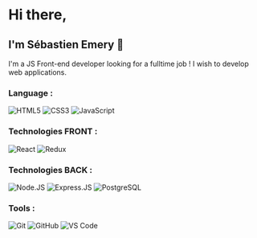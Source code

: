 # Hi there,
## I'm Sébastien Emery 👋

I'm a JS Front-end developer looking for a fulltime job !
I wish to develop web applications.

### Language :
![HTML5](https://img.shields.io/badge/-HTML5-E34F26?style=plastic&logo=html5&logoColor=white)
![CSS3](https://img.shields.io/badge/-CSS3-1572B6?style=plastic&logo=css3)
![JavaScript](https://img.shields.io/badge/-JavaScript-black?style=plastic&logo=javascript)

### Technologies FRONT :
![React](https://img.shields.io/badge/-React-3b2e5a?style=plastic&logo=react)
![Redux](https://img.shields.io/badge/-React-3b2e5a?style=plastic&logo=redux)

### Technologies BACK :
![Node.JS](https://img.shields.io/badge/-Node.JS-black?style=plastic&logo=Node.js)
![Express.JS](https://img.shields.io/badge/-Express.JS-c7b198?style=plastic&logo=Express.JS)
![PostgreSQL](https://img.shields.io/badge/-PostgreSQL-336791?style=plastic&logo=postgresql)

### Tools :
![Git](https://img.shields.io/badge/-Git-black?style=plastic&logo=git)
![GitHub](https://img.shields.io/badge/-GitHub-181717?style=plastic&logo=github)
![VS Code](https://img.shields.io/badge/-VS%20Code-007ACC?style=plastic&logo=visual-studio-code)

